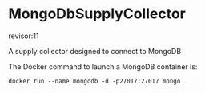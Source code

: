 # MongoDbSupplyCollector
revisor:11

A supply collector designed to connect to MongoDB

The Docker command to launch a MongoDB container is:

```docker run --name mongodb -d -p27017:27017 mongo```
